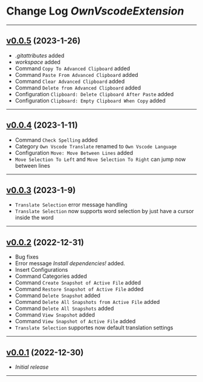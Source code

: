 # Change Log _OwnVscodeExtension_

---

## [v0.0.5](https://github.com/phil1436/ownvscodeextension/tree/0.0.5) (2023-1-26)

-  _.gitattributes_ added
-  _workspace_ added
-  Command `Copy To Advanced Clipboard` added
-  Command `Paste From Advanced Clipboard` added
-  Command `Clear Advanced Clipboard` added
-  Command `Delete from Advanced Clipboard` added
-  Configuration `Clipboard: Delete Clipboard After Paste` added
-  Configuration `Clipboard: Empty Clipboard When Copy` added

---

## [v0.0.4](https://github.com/phil1436/ownvscodeextension/tree/0.0.4) (2023-1-11)

-  Command `Check Spelling` added
-  Category `Own Vscode Translate` renamed to `Own Vscode Language`
-  Configuration `Move: Move Between Lines` added
-  `Move Selection To Left` and `Move Selection To Right` can jump now between lines

---

## [v0.0.3](https://github.com/phil1436/ownvscodeextension/tree/0.0.3) (2023-1-9)

-  `Translate Selection` error message handling
-  `Translate Selection` now supports word selection by just have a cursor inside the word

---

## [v0.0.2](https://github.com/phil1436/ownvscodeextension/tree/0.0.2) (2022-12-31)

-  Bug fixes
-  Error message _Install dependencies!_ added.
-  Insert Configurations
-  Command Categories added
-  Command `Create Snapshot of Active File` added
-  Command `Restore Snapshot of Active File` added
-  Command `Delete Snapshot` added
-  Command `Delete All Snapshots from Active File` added
-  Command `Delete All Snapshots` added
-  Command `View Snapshot` added
-  Command `View Snapshot of Active File` added
-  `Translate Selection` supportes now default translation settings

---

## [v0.0.1](https://github.com/phil1436/ownvscodeextension/tree/0.0.1) (2022-12-30)

-  _Initial release_

---
